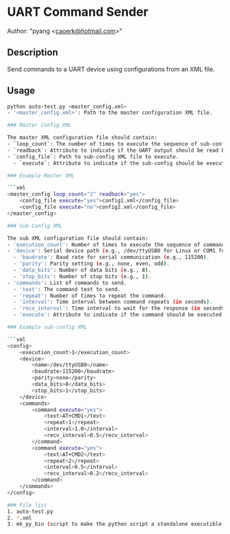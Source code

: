 # UART Command Sender
Author: "pyang \<caoerk@hotmail.com\>"
## Description

Send commands to a UART device using configurations from an XML file.

## Usage

```bash
python auto-test.py <master_config.xml>
- '<master_config.xml>': Path to the master configuration XML file.

### Master Config XML

The master XML configuration file should contain:
- `loop_count`: The number of times to execute the sequence of sub-configurations.
- `readback`: Attribute to indicate if the UART output should be read back during execution (yes/no).
- `config_file`: Path to sub-config XML file to execute.
  - `execute`: Attribute to indicate if the sub-config should be executed (yes/no).

### Example Master XML

```xml
<master_config loop_count="2" readback="yes">
    <config_file execute="yes">config1.xml</config_file>
    <config_file execute="no">config2.xml</config_file>
</master_config>

### Sub-Config XML

The sub XML configuration file should contain:
- 'execution_count': Number of times to execute the sequence of commands.
- 'device': Serial device path (e.g., /dev/ttyUSB0 for Linux or COM1 for Windows).
  - 'baudrate': Baud rate for serial communication (e.g., 115200).
  - 'parity': Parity setting (e.g., none, even, odd).
  - 'data_bits': Number of data bits (e.g., 8).
  - 'stop_bits': Number of stop bits (e.g., 1).
- 'commands': List of commands to send.
  - 'text': The command text to send.
  - 'repeat': Number of times to repeat the command.
  - 'interval': Time interval between command repeats (in seconds).
  - 'recv_interval': Time interval to wait for the response (in seconds, optional, defaults to interval).
  - 'execute': Attribute to indicate if the command should be executed (yes/no).

### Example sub-config XML

```xml
<config>
    <execution_count>1</execution_count>
    <device>
        <name>/dev/ttyUSB0</name>
        <baudrate>115200</baudrate>
        <parity>none</parity>
        <data_bits>8</data_bits>
        <stop_bits>1</stop_bits>
    </device>
    <commands>
        <command execute="yes">
            <text>AT+CMD1</text>
            <repeat>1</repeat>
            <interval>1.0</interval>
            <recv_interval>0.5</recv_interval>
        </command>
        <command execute="yes">
            <text>AT+CMD2</text>
            <repeat>2</repeat>
            <interval>0.5</interval>
            <recv_interval>0.2</recv_interval>
        </command>
    </commands>
</config>

### File list
1. auto-test.py
2. *.xml
3. mk_py_bin (script to make the python script a standalone executible bin) 
